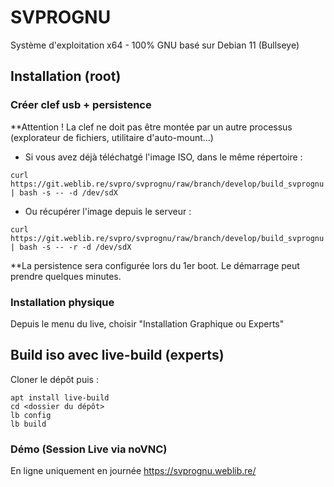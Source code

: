 # SVPROGNU

Système d'exploitation x64 - 100% GNU basé sur Debian 11 (Bullseye)


## Installation (root)
### Créer clef usb + persistence
**Attention ! La clef ne doit pas être montée par un autre processus (explorateur de fichiers, utilitaire d'auto-mount...)

* Si vous avez déjà téléchatgé l'image ISO, dans le même répertoire :
```
curl https://git.weblib.re/svpro/svprognu/raw/branch/develop/build_svprognu | bash -s -- -d /dev/sdX
```
* Ou récupérer l'image depuis le serveur :
```
curl https://git.weblib.re/svpro/svprognu/raw/branch/develop/build_svprognu | bash -s -- -r -d /dev/sdX
```
**La persistence sera configurée lors du 1er boot. Le démarrage peut prendre quelques minutes.

### Installation physique
Depuis le menu du live, choisir "Installation Graphique ou Experts"



## Build iso avec live-build (experts)
Cloner le dépôt puis :
```
apt install live-build
cd <dossier du dépôt>
lb config
lb build
```

### Démo (Session Live via noVNC)
En ligne uniquement en journée
https://svprognu.weblib.re/
